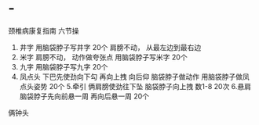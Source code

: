 # -
颈椎病康复指南 六节操
1. 井字
用脑袋脖子写井字 20个
肩膀不动， 从最左边到最右边
2. 米字
肩膀不动， 动作做夸张点
用脑袋脖子写米字 20个
3. 九字
用脑袋脖子写九字 20个
4. 凤点头
下巴先使劲向下勾 再向上拽 向后仰 脑袋脖子做动作
用脑袋脖子做凤点头姿势 20个
5.牵引
俩肩膀使劲往下坠 脑袋脖子向上拽 数1-8 20次
6.悬肩
脑袋脖子先向前悬一周 再向后悬一周
20个

俩钟头
